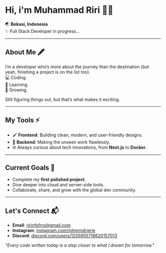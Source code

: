 
# Hi, i'm Muhammad Riri 👋😎

🌏 **Bekasi, Indonesia**  
✨ Full Stack Developer in progress...  

---

## About Me 🖋  
I’m a developer who’s more about the journey than the destination (but yeah, finishing a project is on the list too).  
💻 Coding.  
🌱 Learning.  
🌟 Growing.  

Still figuring things out, but that’s what makes it exciting.  

---

## My Tools ⚡  
- 🖌 **Frontend**: Building clean, modern, and user-friendly designs.
- 🔧 **Backend**: Making the unseen work flawlessly.  
- 🌐 Always curious about tech innovations, from **Next.js** to **Docker**.  

---

## Current Goals 🎯  
- Complete my **first polished project**.  
- Dive deeper into cloud and server-side tools.  
- Collaborate, share, and grow with the global dev community.  

---

## Let's Connect 📬  
- **Email**: ririnfsfrrs@gmail.com
- **Instagram**: [instagram.com/mhmmdrierie](#)  
- **Discord**: [discord.com/users/1255955716620157013](#)  

_"Every code written today is a step closer to what I dream for tomorrow."_  
